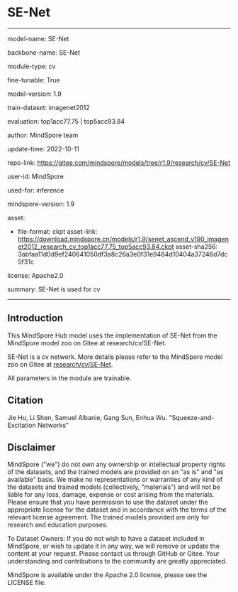 # SE-Net

---

model-name: SE-Net

backbone-name: SE-Net

module-type: cv

fine-tunable: True

model-version: 1.9

train-dataset: imagenet2012

evaluation: top1acc77.75 | top5acc93.84

author: MindSpore team

update-time: 2022-10-11

repo-link: <https://gitee.com/mindspore/models/tree/r1.9/research/cv/SE-Net>

user-id: MindSpore

used-for: inference

mindspore-version: 1.9

asset:

-
    file-format: ckpt
    asset-link: <https://download.mindspore.cn/models/r1.9/senet_ascend_v190_imagenet2012_research_cv_top1acc77.75_top5acc93.84.ckpt>
    asset-sha256: 3abfaa11d0d9ef240641050df3a8c26a3e0f31e9484d10404a37246d7dc5f31c

license: Apache2.0

summary: SE-Net is used for cv

---

## Introduction

This MindSpore Hub model uses the implementation of SE-Net from the MindSpore model zoo on Gitee at research/cv/SE-Net.

SE-Net is a cv network. More details please refer to the MindSpore model zoo on Gitee at [research/cv/SE-Net](https://gitee.com/mindspore/models/blob/r1.9/research/cv/SE-Net/README.md).

All parameters in the module are trainable.

## Citation

Jie Hu, Li Shen, Samuel Albanie, Gang Sun, Enhua Wu. "Squeeze-and-Excitation Networks"

## Disclaimer

MindSpore ("we") do not own any ownership or intellectual property rights of the datasets, and the trained models are provided on an "as is" and "as available" basis. We make no representations or warranties of any kind of the datasets and trained models (collectively, “materials”) and will not be liable for any loss, damage, expense or cost arising from the materials. Please ensure that you have permission to use the dataset under the appropriate license for the dataset and in accordance with the terms of the relevant license agreement. The trained models provided are only for research and education purposes.

To Dataset Owners: If you do not wish to have a dataset included in MindSpore, or wish to update it in any way, we will remove or update the content at your request. Please contact us through GitHub or Gitee. Your understanding and contributions to the community are greatly appreciated.

MindSpore is available under the Apache 2.0 license, please see the LICENSE file.
